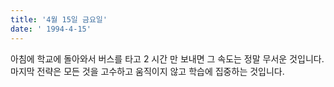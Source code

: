 ```yaml
---
title: '4월 15일 금요일'
date: ' 1994-4-15'
---
```

아침에 학교에 돌아와서 버스를 타고 2 시간 만 보내면 그 속도는 정말 무서운 것입니다. 마지막 전략은 모든 것을 고수하고 움직이지 않고 학습에 집중하는 것입니다.

